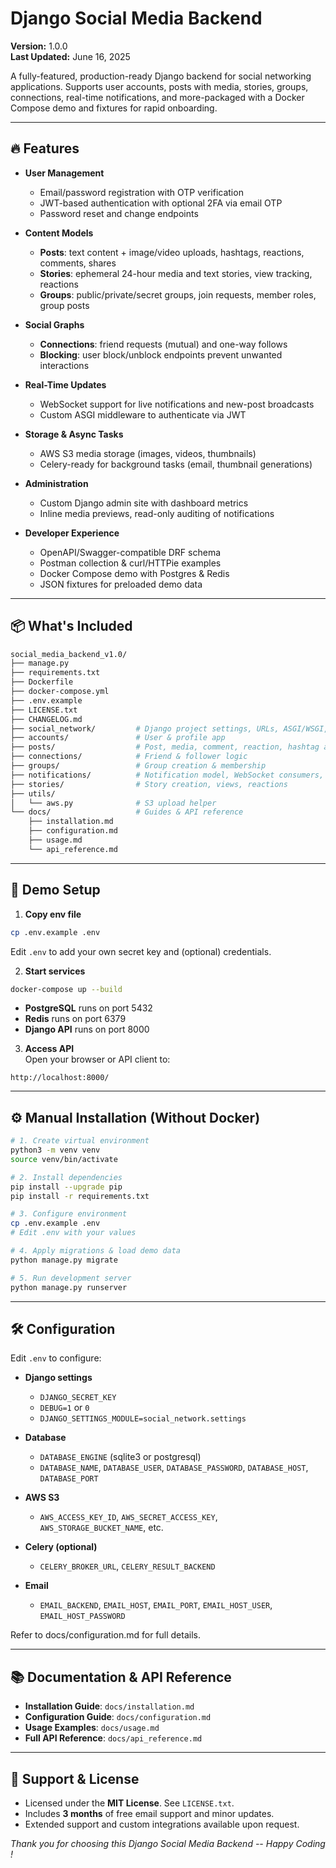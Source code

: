 # Django Social Media Backend

**Version:** 1.0.0 <br>
**Last Updated:** June 16, 2025

A fully-featured, production-ready Django backend for social networking applications. Supports user accounts, posts with media, stories, groups, connections, real-time notifications, and more-packaged with a Docker Compose demo and fixtures for rapid onboarding.

---

## 🔥 Features
- **User Management**
    - Email/password registration with OTP verification
    - JWT-based authentication with optional 2FA via email OTP
    - Password reset and change endpoints

- **Content Models**
    - **Posts**: text content + image/video uploads, hashtags, reactions, comments, shares
    - **Stories**: ephemeral 24-hour media and text stories, view tracking, reactions
    - **Groups**: public/private/secret groups, join requests, member roles, group posts

- **Social Graphs**
    - **Connections**: friend requests (mutual) and one-way follows
    - **Blocking**: user block/unblock endpoints prevent unwanted interactions

- **Real-Time Updates**
    - WebSocket support for live notifications and new-post broadcasts
    - Custom ASGI middleware to authenticate via JWT

- **Storage & Async Tasks**
    - AWS S3 media storage (images, videos, thumbnails)
    - Celery-ready for background tasks (email, thumbnail generations)

- **Administration**
    - Custom Django admin site with dashboard metrics
    - Inline media previews, read-only auditing of notifications

- **Developer Experience**
    - OpenAPI/Swagger-compatible DRF schema
    - Postman collection & curl/HTTPie examples
    - Docker Compose demo with Postgres & Redis
    - JSON fixtures for preloaded demo data

---

## 📦 What's Included
```bash
social_media_backend_v1.0/
├── manage.py
├── requirements.txt
├── Dockerfile
├── docker-compose.yml
├── .env.example
├── LICENSE.txt
├── CHANGELOG.md
├── social_network/         # Django project settings, URLs, ASGI/WSGI, custom admin
├── accounts/               # User & profile app
├── posts/                  # Post, media, comment, reaction, hashtag apps
├── connections/            # Friend & follower logic
├── groups/                 # Group creation & membership
├── notifications/          # Notification model, WebSocket consumers, API
├── stories/                # Story creation, views, reactions
├── utils/
│   └── aws.py              # S3 upload helper
└── docs/                   # Guides & API reference
    ├── installation.md
    ├── configuration.md
    ├── usage.md
    └── api_reference.md
```
---

## 🚀 Demo Setup
1. **Copy env file**
```bash
cp .env.example .env
```
Edit `.env` to add your own secret key and (optional) credentials.

2. **Start services**
```bash
docker-compose up --build
```
- **PostgreSQL** runs on port 5432
- **Redis** runs on port 6379
- **Django API** runs on port 8000

3. **Access API** <br>
Open your browser or API client to:
```text
http://localhost:8000/
```
---

## ⚙ Manual Installation (Without Docker)
```bash
# 1. Create virtual environment
python3 -m venv venv
source venv/bin/activate

# 2. Install dependencies
pip install --upgrade pip
pip install -r requirements.txt

# 3. Configure environment
cp .env.example .env
# Edit .env with your values

# 4. Apply migrations & load demo data
python manage.py migrate

# 5. Run development server
python manage.py runserver
```

---

## 🛠 Configuration
Edit `.env` to configure:
- **Django settings**
    - `DJANGO_SECRET_KEY`
    - `DEBUG=1` or `0`
    - `DJANGO_SETTINGS_MODULE=social_network.settings`

- **Database**
    - `DATABASE_ENGINE` (sqlite3 or postgresql)
    - `DATABASE_NAME`, `DATABASE_USER`, `DATABASE_PASSWORD`, `DATABASE_HOST`, `DATABASE_PORT`

- **AWS S3**
    - `AWS_ACCESS_KEY_ID`, `AWS_SECRET_ACCESS_KEY`, `AWS_STORAGE_BUCKET_NAME`, etc.

- **Celery (optional)**
    - `CELERY_BROKER_URL`, `CELERY_RESULT_BACKEND`

- **Email**
    - `EMAIL_BACKEND`, `EMAIL_HOST`, `EMAIL_PORT`, `EMAIL_HOST_USER`, `EMAIL_HOST_PASSWORD`

Refer to docs/configuration.md for full details.

---

## 📚 Documentation & API Reference
- **Installation Guide**: `docs/installation.md`
- **Configuration Guide**: `docs/configuration.md`
- **Usage Examples**: `docs/usage.md`
- **Full API Reference**: `docs/api_reference.md`

---

## 🤝 Support & License
- Licensed under the **MIT License**. See `LICENSE.txt`.
- Includes **3 months** of free email support and minor updates.
- Extended support and custom integrations available upon request.

*Thank you for choosing this Django Social Media Backend -- Happy Coding !*